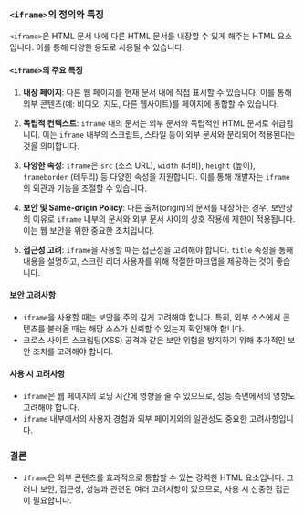 ### `<iframe>`의 정의와 특징

`<iframe>`은 HTML 문서 내에 다른 HTML 문서를 내장할 수 있게 해주는 HTML 요소입니다. 이를 통해 다양한 용도로 사용될 수 있습니다.

#### `<iframe>`의 주요 특징
1. **내장 페이지**: 다른 웹 페이지를 현재 문서 내에 직접 표시할 수 있습니다. 이를 통해 외부 콘텐츠(예: 비디오, 지도, 다른 웹사이트)를 페이지에 통합할 수 있습니다.

2. **독립적 컨텍스트**: `iframe` 내의 문서는 외부 문서와 독립적인 HTML 문서로 취급됩니다. 이는 `iframe` 내부의 스크립트, 스타일 등이 외부 문서와 분리되어 적용된다는 것을 의미합니다.

3. **다양한 속성**: `iframe`은 `src` (소스 URL), `width` (너비), `height` (높이), `frameborder` (테두리) 등 다양한 속성을 지원합니다. 이를 통해 개발자는 `iframe`의 외관과 기능을 조절할 수 있습니다.

4. **보안 및 Same-origin Policy**: 다른 출처(origin)의 문서를 내장하는 경우, 보안상의 이유로 `iframe` 내부의 문서와 외부 문서 사이의 상호 작용에 제한이 적용됩니다. 이는 웹 보안을 위한 중요한 조치입니다.

5. **접근성 고려**: `iframe`을 사용할 때는 접근성을 고려해야 합니다. `title` 속성을 통해 내용을 설명하고, 스크린 리더 사용자를 위해 적절한 마크업을 제공하는 것이 좋습니다.

#### 보안 고려사항
- `iframe`을 사용할 때는 보안을 주의 깊게 고려해야 합니다. 특히, 외부 소스에서 콘텐츠를 불러올 때는 해당 소스가 신뢰할 수 있는지 확인해야 합니다.
- 크로스 사이트 스크립팅(XSS) 공격과 같은 보안 위험을 방지하기 위해 추가적인 보안 조치를 고려해야 합니다.

#### 사용 시 고려사항
- `iframe`은 웹 페이지의 로딩 시간에 영향을 줄 수 있으므로, 성능 측면에서의 영향도 고려해야 합니다.
- `iframe` 내부에서의 사용자 경험과 외부 페이지와의 일관성도 중요한 고려사항입니다.

### 결론
- `iframe`은 외부 콘텐츠를 효과적으로 통합할 수 있는 강력한 HTML 요소입니다. 그러나 보안, 접근성, 성능과 관련된 여러 고려사항이 있으므로, 사용 시 신중한 접근이 필요합니다.
